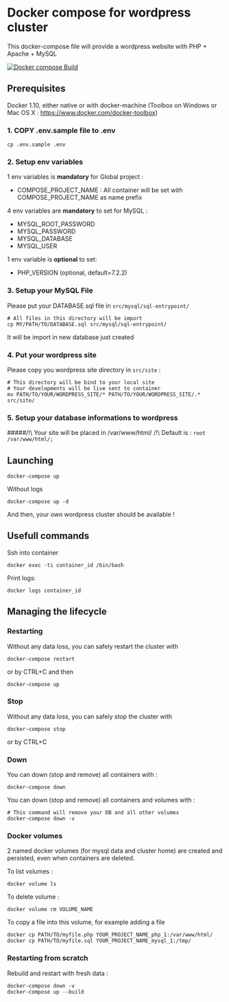 # Docker compose for wordpress cluster
This docker-compose file will provide a wordpress website with PHP + Apache + MySQL 
 

[![Docker compose Build](https://github.com/AntoineGuerra/docker_wordpress/workflows/docker-compose/badge.svg)](https://github.com/AntoineGuerra/docker_wordpress/actions)

## Prerequisites

Docker 1.10, either native or with docker-machine (Toolbox on Windows or Mac OS X : https://www.docker.com/docker-toolbox)

### 1. COPY .env.sample file to .env
```
cp .env.sample .env
```

### 2. Setup env variables
1 env variables is **mandatory** for Global project :
- COMPOSE_PROJECT_NAME : All container will be set with COMPOSE_PROJECT_NAME as name prefix

4 env variables are **mandatory** to set for MySQL :
- MYSQL_ROOT_PASSWORD
- MYSQL_PASSWORD
- MYSQL_DATABASE
- MYSQL_USER

1 env variable is **optional** to set:
- PHP_VERSION (optional, default=7.2.2)

### 3. Setup your MySQL File
Please put your DATABASE.sql file in `src/mysql/sql-entrypoint/`
```
# All files in this directory will be import
cp MY/PATH/TO/DATABASE.sql src/mysql/sql-entrypoint/
```
It will be import in new database just created 

### 4. Put your wordpress site
Please copy you wordpress site directory in `src/site` : 
    
    # This directory will be bind to your local site 
    # Your developments will be live sent to container
    mv PATH/TO/YOUR/WORDPRESS_SITE/* PATH/TO/YOUR/WORDPRESS_SITE/.*  src/site/


### 5. Setup your database informations to wordpress


#####/!\  Your site will be placed in /var/www/html/   /!\ 
Default is : `root /var/www/html/;`

## Launching    

    docker-compose up

Without logs
    
    docker-compose up -d

And then, your own wordpress cluster should be available !

## Usefull commands
Ssh into container 

    docker exec -ti container_id /bin/bash

Print logs:   

    docker logs container_id

## Managing the lifecycle

### Restarting 
Without any data loss, you can safely restart the cluster with

    docker-compose restart

or by CTRL+C and then

    docker-compose up
### Stop 
Without any data loss, you can safely stop the cluster with

    docker-compose stop

or by CTRL+C

### Down 
You can down (stop and remove) all containers with :
    
    docker-compose down
    
You can down (stop and remove) all containers and volumes with :
    
    # This command will remove your DB and all other volumes
    docker-compose down -v
    


### Docker volumes
2 named docker volumes (for mysql data and cluster home) are created and persisted, even when containers are deleted.

To list volumes :

    docker volume ls

To delete volume :
    
    docker volume rm VOLUME_NAME

To copy a file into this volume, for example adding a file

    docker cp PATH/TO/myfile.php YOUR_PROJECT_NAME_php_1:/var/www/html/
    docker cp PATH/TO/myfile.sql YOUR_PROJECT_NAME_mysql_1:/tmp/


### Restarting from scratch
Rebuild and restart with fresh data :
    
    docker-compose down -v 
    docker-compose up --build
